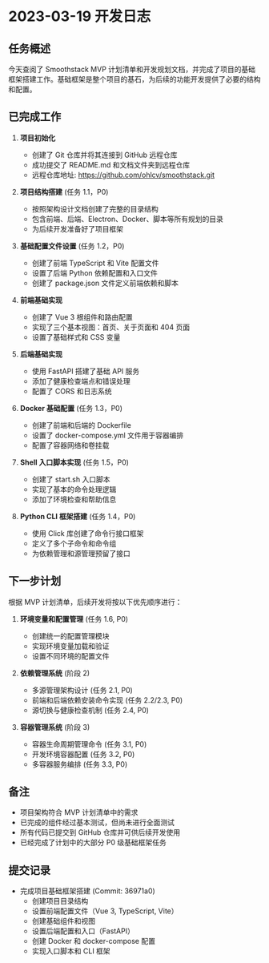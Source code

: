 # 2023-03-19 开发日志

## 任务概述
今天查阅了 Smoothstack MVP 计划清单和开发规划文档，并完成了项目的基础框架搭建工作。基础框架是整个项目的基石，为后续的功能开发提供了必要的结构和配置。

## 已完成工作

1. **项目初始化**
   - 创建了 Git 仓库并将其连接到 GitHub 远程仓库
   - 成功提交了 README.md 和文档文件夹到远程仓库
   - 远程仓库地址: https://github.com/ohlcv/smoothstack.git

2. **项目结构搭建** (任务 1.1，P0)
   - 按照架构设计文档创建了完整的目录结构
   - 包含前端、后端、Electron、Docker、脚本等所有规划的目录
   - 为后续开发准备好了项目框架

3. **基础配置文件设置** (任务 1.2，P0)
   - 创建了前端 TypeScript 和 Vite 配置文件
   - 设置了后端 Python 依赖配置和入口文件
   - 创建了 package.json 文件定义前端依赖和脚本

4. **前端基础实现**
   - 创建了 Vue 3 根组件和路由配置
   - 实现了三个基本视图：首页、关于页面和 404 页面
   - 设置了基础样式和 CSS 变量

5. **后端基础实现**
   - 使用 FastAPI 搭建了基础 API 服务
   - 添加了健康检查端点和错误处理
   - 配置了 CORS 和日志系统

6. **Docker 基础配置** (任务 1.3，P0)
   - 创建了前端和后端的 Dockerfile
   - 设置了 docker-compose.yml 文件用于容器编排
   - 配置了容器网络和卷挂载

7. **Shell 入口脚本实现** (任务 1.5，P0)
   - 创建了 start.sh 入口脚本
   - 实现了基本的命令处理逻辑
   - 添加了环境检查和帮助信息
   
8. **Python CLI 框架搭建** (任务 1.4，P0)
   - 使用 Click 库创建了命令行接口框架
   - 定义了多个子命令和命令组
   - 为依赖管理和源管理预留了接口

## 下一步计划

根据 MVP 计划清单，后续开发将按以下优先顺序进行：

1. **环境变量和配置管理** (任务 1.6, P0)
   - 创建统一的配置管理模块
   - 实现环境变量加载和验证
   - 设置不同环境的配置文件

2. **依赖管理系统** (阶段 2)
   - 多源管理架构设计 (任务 2.1, P0)
   - 前端和后端依赖安装命令实现 (任务 2.2/2.3, P0)
   - 源切换与健康检查机制 (任务 2.4, P0)

3. **容器管理系统** (阶段 3)
   - 容器生命周期管理命令 (任务 3.1, P0)
   - 开发环境容器配置 (任务 3.2, P0)
   - 多容器服务编排 (任务 3.3, P0)

## 备注
- 项目架构符合 MVP 计划清单中的需求
- 已完成的组件经过基本测试，但尚未进行全面测试
- 所有代码已提交到 GitHub 仓库并可供后续开发使用
- 已经完成了计划中的大部分 P0 级基础框架任务

## 提交记录
- 完成项目基础框架搭建 (Commit: 36971a0)
  - 创建项目目录结构
  - 设置前端配置文件（Vue 3, TypeScript, Vite）
  - 创建基础组件和视图
  - 设置后端配置和入口（FastAPI）
  - 创建 Docker 和 docker-compose 配置
  - 实现入口脚本和 CLI 框架 